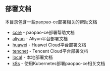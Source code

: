 ## 部署文档
本目录包含一些paopao-ce部署相关的帮助文档

* [core](./core) - paopao-ce部署帮助文档
* [aliyun](./aliyun) - Aliyun平台部署文档
* [huawei](./huawei) - Huawei Cloud平台部署文档
* [tencnet](./tencent) - Tencent Cloud平台部署文档
* [local](./local) - 本地部署文档
* [k8s](./k8s) - 使用Kubernetes部署paopao-ce相关文档
